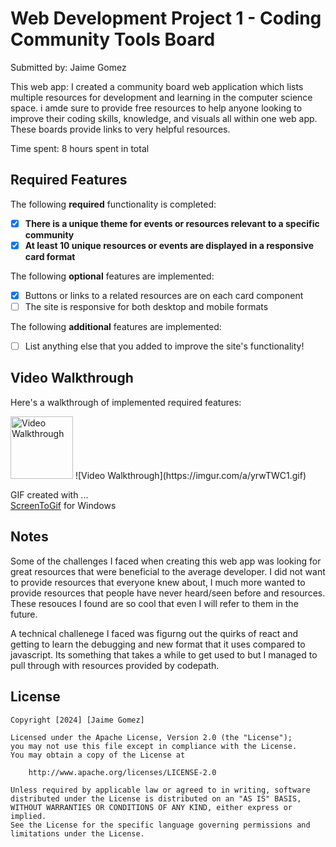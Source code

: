 # Web Development Project 1 - Coding Community Tools Board

Submitted by: Jaime Gomez

This web app: I created a community board web application which lists multiple resources for development and learning in the computer science space. i amde sure to provide free resources to help anyone looking to improve their coding skills, knowledge, and visuals all within one web app. These boards provide links to very helpful resources.

Time spent: 8 hours spent in total

## Required Features

The following **required** functionality is completed:

- [X] **There is a unique theme for events or resources relevant to a specific community**
- [X] **At least 10 unique resources or events are displayed in a responsive card format**

The following **optional** features are implemented:

- [X] Buttons or links to a related resources are on each card component
- [ ] The site is responsive for both desktop and mobile formats

The following **additional** features are implemented:

* [ ] List anything else that you added to improve the site's functionality!

## Video Walkthrough

Here's a walkthrough of implemented required features:

<img src='https://imgur.com/a/yrwTWC1.gif' title='Video Walkthrough' width='100px' alt='Video Walkthrough' />
![Video Walkthrough](https://imgur.com/a/yrwTWC1.gif)

GIF created with ...  
[ScreenToGif](https://www.screentogif.com/) for Windows


## Notes

Some of the challenges I faced when creating this web app was looking for great resources that were beneficial to the average developer. I did not want to provide resources that everyone knew about, I much more wanted to provide resources that people have never heard/seen before and resources. These resouces I found are so cool that even I will refer to them in the future.

A technical challenege I faced was figurng out the quirks of react and getting to learn the debugging and new format that it uses compared to javascript. Its something that takes a while to get used to but I managed to pull through with resources provided by codepath.

## License

    Copyright [2024] [Jaime Gomez]

    Licensed under the Apache License, Version 2.0 (the "License");
    you may not use this file except in compliance with the License.
    You may obtain a copy of the License at

        http://www.apache.org/licenses/LICENSE-2.0

    Unless required by applicable law or agreed to in writing, software
    distributed under the License is distributed on an "AS IS" BASIS,
    WITHOUT WARRANTIES OR CONDITIONS OF ANY KIND, either express or implied.
    See the License for the specific language governing permissions and
    limitations under the License.
